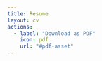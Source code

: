 ```yaml
---
title: Resume
layout: cv
actions:
  - label: "Download as PDF"
    icon: pdf
    url: "#pdf-asset"
---
```


